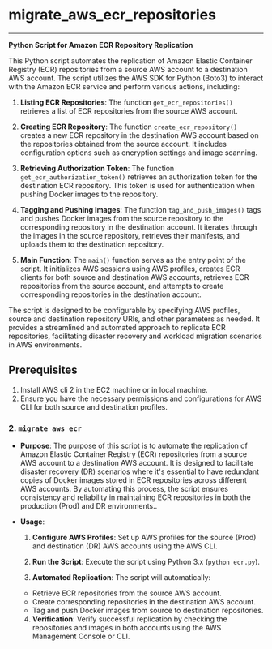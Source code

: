 # migrate_aws_ecr_repositories

---

**Python Script for Amazon ECR Repository Replication**

This Python script automates the replication of Amazon Elastic Container Registry (ECR) repositories from a source AWS account to a destination AWS account. The script utilizes the AWS SDK for Python (Boto3) to interact with the Amazon ECR service and perform various actions, including:

1. **Listing ECR Repositories**: The function `get_ecr_repositories()` retrieves a list of ECR repositories from the source AWS account.

2. **Creating ECR Repository**: The function `create_ecr_repository()` creates a new ECR repository in the destination AWS account based on the repositories obtained from the source account. It includes configuration options such as encryption settings and image scanning.

3. **Retrieving Authorization Token**: The function `get_ecr_authorization_token()` retrieves an authorization token for the destination ECR repository. This token is used for authentication when pushing Docker images to the repository.

4. **Tagging and Pushing Images**: The function `tag_and_push_images()` tags and pushes Docker images from the source repository to the corresponding repository in the destination account. It iterates through the images in the source repository, retrieves their manifests, and uploads them to the destination repository.

5. **Main Function**: The `main()` function serves as the entry point of the script. It initializes AWS sessions using AWS profiles, creates ECR clients for both source and destination AWS accounts, retrieves ECR repositories from the source account, and attempts to create corresponding repositories in the destination account.

The script is designed to be configurable by specifying AWS profiles, source and destination repository URIs, and other parameters as needed. It provides a streamlined and automated approach to replicate ECR repositories, facilitating disaster recovery and workload migration scenarios in AWS environments.

## Prerequisites
1. Install AWS cli 2 in the EC2 machine or in local machine.
2. Ensure you have the necessary permissions and configurations for AWS CLI for both source and destination profiles.

###
### 2. `migrate aws ecr`

- **Purpose**: The purpose of this script is to automate the replication of Amazon Elastic Container Registry (ECR) repositories from a source AWS account to a destination AWS account. It is designed to facilitate disaster recovery (DR) scenarios where it's essential to have redundant copies of Docker images stored in ECR repositories across different AWS accounts. By automating this process, the script ensures consistency and reliability in maintaining ECR repositories in both the production (Prod) and DR environments..
- **Usage**: 
  1. **Configure AWS Profiles**: Set up AWS profiles for the source (Prod) and destination (DR) AWS accounts using the AWS CLI.

  2. **Run the Script**: Execute the script using Python 3.x (`python ecr.py`).

  3. **Automated Replication**: The script will automatically:
   - Retrieve ECR repositories from the source AWS account.
   - Create corresponding repositories in the destination AWS account.
   - Tag and push Docker images from source to destination repositories.

  4. **Verification**: Verify successful replication by checking the repositories and images in both accounts using the AWS Management Console or CLI.
